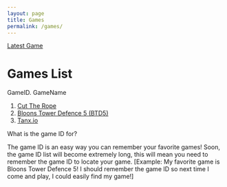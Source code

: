```yaml
---
layout: page
title: Games
permalink: /games/
---
```

<head>
<link rel="stylesheet" type="text/css" href="games.css">
</head>

<a href="latest"> Latest Game</a>

<h1> Games List </h1>
<p>GameID. GameName<p>
<ol type="1">
<li><a href="cuttherope"> Cut The Rope </a></li>
<li><a href="btd5"> Bloons Tower Defence 5 (BTD5) </a> </li>
<li><a href="tanx.io"> Tanx.io </a> </li>
</ol>
<p>What is the game ID for?</p>
<p>The game ID is an easy way you can remember your favorite games! Soon, the game ID list will become extremely long, this will mean you need to remember the game ID to locate your game. [Example: My favorite game is Bloons Tower Defence 5! I should remember the game ID so next time I come and play, I could easily find my game!]
